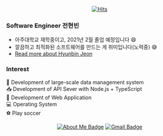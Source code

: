 <div align=center>

[![Hits](https://hits.seeyoufarm.com/api/count/incr/badge.svg?url=https%3A%2F%2Fgithub.com%2Fpeterhyun1234)](https://hits.seeyoufarm.com) 

</div>

### Software Engineer 전현빈
- 아주대학교 재학중이고, 2021년 2월 졸업 예정입니다 :smile:
- 깔끔하고 최적화된 소프트웨어를 만드는 게 취미입니다(노력중) :sweat_smile:
- [Read more about Hyunbin Jeon](https://peterhyun1234.github.io/ "Read more about Hyunbin Jeon")

### Interest
:department_store: Development of large-scale data management system <br>
:inbox_tray: Development of API Sever with Node.js + TypeScript <br>
:flags: Development of Web Application <br>
:computer: Operating System <br>
:soccer: Play soccer <br>

<div align=center>

[![About Me Badge](http://img.shields.io/badge/-About%20Me-black?style=flat-square&logo=github&link=https://peterhyun1234.github.io/)](https://peterhyun1234.github.io/)
[![Gmail Badge](https://img.shields.io/badge/-Gmail-d14836?style=flat-square&logo=Gmail&logoColor=white&link=mailto:peterhyun1234@gmail.com)](mailto:peterhyun1234@gmail.com)
</div>
